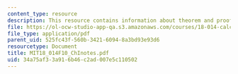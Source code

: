 ```yaml
---
content_type: resource
description: This resource contains information about theorem and proof.
file: https://ol-ocw-studio-app-qa.s3.amazonaws.com/courses/18-014-calculus-with-theory-fall-2010/34a75af33a916b46c2ad007e5c110502_MIT18_014F10_ChInotes.pdf
file_type: application/pdf
parent_uid: 525fc43f-560b-3421-6094-8a3bd93e93d6
resourcetype: Document
title: MIT18_014F10_ChInotes.pdf
uid: 34a75af3-3a91-6b46-c2ad-007e5c110502
---
```

